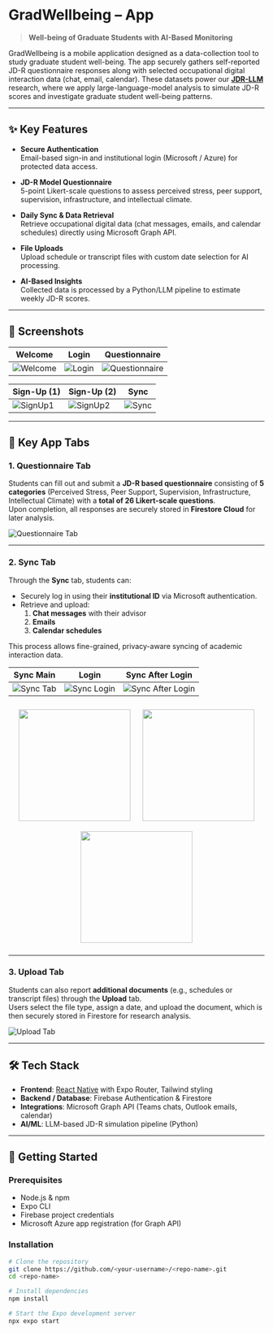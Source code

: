 
# GradWellbeing – App  
> **Well-being of Graduate Students with AI-Based Monitoring**

GradWellbeing is a mobile application designed as a data-collection tool to study graduate student well-being.
The app securely gathers self-reported JD-R questionnaire responses along with selected occupational digital interaction data (chat, email, calendar). These datasets power our [**JDR-LLM**](https://github.com/saferi1023/JDR-LLM) research, where we apply large-language-model analysis to simulate JD-R scores and investigate graduate student well-being patterns.

---

## ✨ Key Features
- **Secure Authentication**  
  Email-based sign-in and institutional login (Microsoft / Azure) for protected data access.

- **JD-R Model Questionnaire**  
  5-point Likert-scale questions to assess perceived stress, peer support, supervision, infrastructure, and intellectual climate.

- **Daily Sync & Data Retrieval**  
  Retrieve occupational digital data (chat messages, emails, and calendar schedules) directly using Microsoft Graph API.

- **File Uploads**  
  Upload schedule or transcript files with custom date selection for AI processing.

- **AI-Based Insights**  
  Collected data is processed by a Python/LLM pipeline to estimate weekly JD-R scores.


---

## 📸 Screenshots
| Welcome | Login | Questionnaire |
|---------|------|----------------|
| ![Welcome](./assets/images/20250306-app_welcome-page.png) | ![Login](./assets/images/app_login-page.png) | ![Questionnaire](./assets/images/app_questionnaire-page.png) |

| Sign-Up (1) | Sign-Up (2) | Sync |
|-------------|-------------|-----|
| ![SignUp1](./assets/images/app_signup-page1.png) | ![SignUp2](./assets/images/app_signup-page2.png) | ![Sync](./assets/images/app_sync-page1.png) |

---


## 📱 Key App Tabs

### 1. Questionnaire Tab
Students can fill out and submit a **JD-R based questionnaire** consisting of **5 categories** (Perceived Stress, Peer Support, Supervision, Infrastructure, Intellectual Climate) with a **total of 26 Likert-scale questions**.  
Upon completion, all responses are securely stored in **Firestore Cloud** for later analysis.

![Questionnaire Tab](./assets/images/app_questionnaire-page.png)

---

### 2. Sync Tab
Through the **Sync** tab, students can:
- Securely log in using their **institutional ID** via Microsoft authentication.
- Retrieve and upload:
  1. **Chat messages** with their advisor  
  2. **Emails**  
  3. **Calendar schedules**

This process allows fine-grained, privacy-aware syncing of academic interaction data.

| Sync Main | Login | Sync After Login |
|------|-----------|------------------|
| ![Sync Tab](./assets/images/app_sync-page1.png) | ![Sync Login](./assets/images/app_sync-page-3.png) | ![Sync After Login](./assets/images/app_sync-page2.png) |

<div align="center">
  <img src="./assets/images/app_sync-page1.png" width="220" style="margin:10px"/>
  <img src="./assets/images/app_sync-page-3.png" width="220" style="margin:10px"/>
  <img src="./assets/images/app_sync-page2.png" width="220" style="margin:10px"/>
</div>

---

### 3. Upload Tab
Students can also report **additional documents** (e.g., schedules or transcript files) through the **Upload** tab.  
Users select the file type, assign a date, and upload the document, which is then securely stored in Firestore for research analysis.

![Upload Tab](./assets/images/app_upload-page.png)

---

## 🛠 Tech Stack
- **Frontend**: [React Native](https://reactnative.dev/) with Expo Router, Tailwind styling
- **Backend / Database**: Firebase Authentication & Firestore
- **Integrations**: Microsoft Graph API (Teams chats, Outlook emails, calendar)
- **AI/ML**: LLM-based JD-R simulation pipeline (Python)

---

## 🚀 Getting Started
### Prerequisites
- Node.js & npm
- Expo CLI
- Firebase project credentials
- Microsoft Azure app registration (for Graph API)

### Installation
```bash
# Clone the repository
git clone https://github.com/<your-username>/<repo-name>.git
cd <repo-name>

# Install dependencies
npm install

# Start the Expo development server
npx expo start
